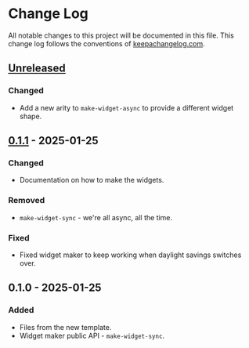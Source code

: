 # Change Log
All notable changes to this project will be documented in this file. This change log follows the conventions of [keepachangelog.com](http://keepachangelog.com/).

## [Unreleased]
### Changed
- Add a new arity to `make-widget-async` to provide a different widget shape.

## [0.1.1] - 2025-01-25
### Changed
- Documentation on how to make the widgets.

### Removed
- `make-widget-sync` - we're all async, all the time.

### Fixed
- Fixed widget maker to keep working when daylight savings switches over.

## 0.1.0 - 2025-01-25
### Added
- Files from the new template.
- Widget maker public API - `make-widget-sync`.

[Unreleased]: https://github.com/btezergil/algolab-lib/compare/0.1.1...HEAD
[0.1.1]: https://github.com/btezergil/algolab-lib/compare/0.1.0...0.1.1

